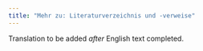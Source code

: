 ```yaml
---
title: "Mehr zu: Literaturverzeichnis und -verweise"
---
```

Translation to be added _after_ English text completed.
